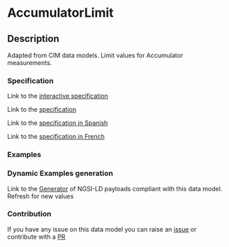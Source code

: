 # AccumulatorLimit

## Description 

Adapted from CIM data models. Limit values for Accumulator measurements.
### Specification

Link to the [interactive specification](https://swagger.lab.fiware.org/?url=https://smart-data-models.github.io/dataModel.EnergyCIM/AccumulatorLimit/swagger.yaml)

Link to the [specification](https://smart-data-models.github.io/dataModel.EnergyCIM/AccumulatorLimit/doc/spec.md)

Link to the [specification in Spanish](https://smart-data-models.github.io/dataModel.EnergyCIM/AccumulatorLimit/doc/spec_ES.md)

Link to the [specification in French](https://smart-data-models.github.io/dataModel.EnergyCIM/AccumulatorLimit/doc/spec_FR.md)
### Examples
### Dynamic Examples generation

Link to the [Generator](https://smartdatamodels.org/extra/ngsi-ld_generator_v0.91.php?schemaUrl=https://raw.githubusercontent.com/smart-data-models/dataModel.EnergyCIM/master/AccumulatorLimit/schema.json&email=info@smartdatamodels.org) of NGSI-LD payloads compliant with this data model. Refresh for new values
### Contribution

 If you have any issue on this data model you can raise an [issue](https://github.com/smart-data-models/dataModel.EnergyCIM/issues)  or contribute with a [PR](https://github.com/smart-data-models/dataModel.EnergyCIM/pulls)